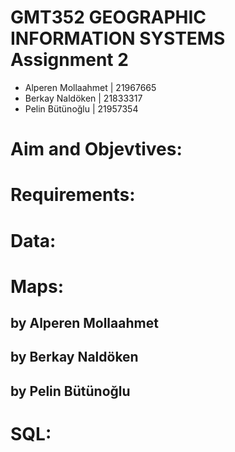 # GMT352 GEOGRAPHIC INFORMATION SYSTEMS Assignment 2
* Alperen Mollaahmet | 21967665
* Berkay Naldöken | 21833317
* Pelin Bütünoğlu | 21957354

# Aim and Objevtives:


# Requirements:



# Data:



# Maps:

## by Alperen Mollaahmet


## by Berkay Naldöken


## by Pelin Bütünoğlu


# SQL:
